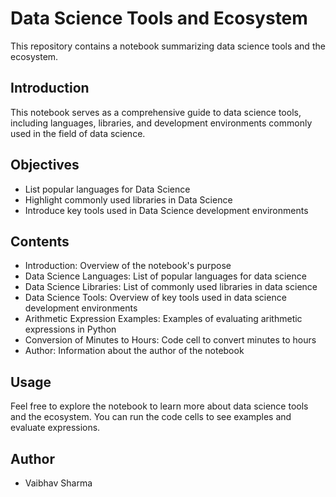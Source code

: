 # Data Science Tools and Ecosystem

This repository contains a notebook summarizing data science tools and the ecosystem.

## Introduction

This notebook serves as a comprehensive guide to data science tools, including languages, libraries, and development environments commonly used in the field of data science.

## Objectives

- List popular languages for Data Science
- Highlight commonly used libraries in Data Science
- Introduce key tools used in Data Science development environments

## Contents

- Introduction: Overview of the notebook's purpose
- Data Science Languages: List of popular languages for data science
- Data Science Libraries: List of commonly used libraries in data science
- Data Science Tools: Overview of key tools used in data science development environments
- Arithmetic Expression Examples: Examples of evaluating arithmetic expressions in Python
- Conversion of Minutes to Hours: Code cell to convert minutes to hours
- Author: Information about the author of the notebook

## Usage

Feel free to explore the notebook to learn more about data science tools and the ecosystem. You can run the code cells to see examples and evaluate expressions.

## Author

- Vaibhav Sharma


